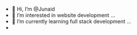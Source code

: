 - 👋 Hi, I’m @Junaid
- 👀 I’m interested in website development ...
- 🌱 I’m currently learning full stack development ...
- 
<!---
Junaid094300/Junaid094300 is a ✨ special ✨ repository because its `README.md` (this file) appears on your GitHub profile.
You can click the Preview link to take a look at your changes.
--->
